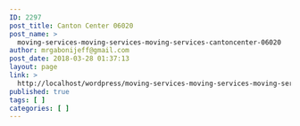 ```yaml
---
ID: 2297
post_title: Canton Center 06020
post_name: >
  moving-services-moving-services-moving-services-cantoncenter-06020
author: mrgabonijeff@gmail.com
post_date: 2018-03-28 01:37:13
layout: page
link: >
  http://localhost/wordpress/moving-services-moving-services-moving-services-cantoncenter-06020/
published: true
tags: [ ]
categories: [ ]
---
```

